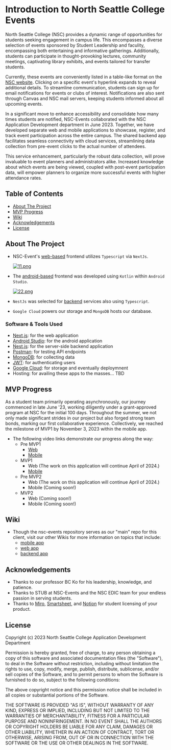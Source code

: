 # Introduction to North Seattle College Events
North Seattle College (NSC) provides a dynamic range of opportunities for students seeking engagement in campus life. This encompasses a diverse selection of events sponsored by Student Leadership and faculity, encompassing both entertaining and informative gatherings. Additionally, students can participate in thought-provoking lectures, community meetings, captivating library exhibits, and events tailored for transfer students.

Currently, these events are conveniently listed in a table-like format on the [NSC website](https://northseattle.edu/campus-life/campus-events). Clicking on a specific event's hyperlink expands to reveal additional details. To streamline communication, students can sign up for email notifications for events or clubs of interest. Notifications are also sent through Canvas and NSC mail servers, keeping students informed about all upcoming events.

In a significant move to enhance accessibility and consolidate how many times students are notified, NSC-Events collaborated with the NSC Application Development department in June 2023. Together, we have developed separate web and mobile applications to showcase, register, and track event participation across the entire campus. The shared backend app facilitates seamless connectivity with cloud services, streamlining data collection from pre-event clicks to the actual number of attendees.

This service enhancement, particularly the robust data collection, will prove invaluable to event planners and administrators alike. Increased knowledge about which events are being viewed, coupled with post-event participation data, will empower planners to organize more successful events with higher attendance rates.
  
## Table of Contents
- [About The Project](#about-the-project)
- [MVP Progress](#mvp-progress)
- [Wiki](#wiki)
- [Acknowledgements](#acknowledgements)
- [License](#license)
 
## About The Project
- NSC-Event's [web-based](https://github.com/SeattleColleges/nsc-events-nextjs) frontend utilizes `Typescript` via `NextJs`.

   [![11.png](https://i.postimg.cc/QCC5CzXf/11.png)](https://postimg.cc/tn07m2n6)

- The [android-based](https://github.com/SeattleColleges/nsc-events-android) frontend was developed using `Kotlin` within `Android Studio`.

  [![22.png](https://i.postimg.cc/hPkX9vD8/22.png)](https://postimg.cc/Wh7pV2Jt)

- `NestJs` was selected for [backend](https://github.com/SeattleColleges/nsc-events-nestjs) services also using `Typescript`. 

- `Google Cloud` powers our storage and `MongoDB` hosts our database.

### Software & Tools Used
- [Next.js](https://nextjs.org/): for the web application
- [Android Studio](https://developer.android.com/studio?gclid=Cj0KCQiAmNeqBhD4ARIsADsYfTekXQtjhqJ8cl8GBV4Lmza-3twj7fpJ6BC73tf5vPeYJYChgA9M3JAaAlGTEALw_wcB&gclsrc=aw.ds): for the android application
- [Nest.js](https://nestjs.com/): for the server-side backend application 
- [Postman](https://www.postman.com/): for testing API endpoints
- [MongoDB](https://www.mongodb.com/): for collecting data
- [JWT](https://jwt.io/): for authenticating users
- [Google Cloud](https://cloud.google.com/gcp?utm_source=google&utm_medium=cpc&utm_campaign=na-US-all-en-dr-bkws-all-all-trial-e-dr-1605212&utm_content=text-ad-none-any-DEV_c-CRE_665735450627-ADGP_Hybrid+%7C+BKWS+-+EXA+%7C+Txt_Google+Cloud-KWID_43700077223807304-kwd-6458750523&utm_term=KW_google%20cloud-ST_google+cloud&gad_source=1&gclid=Cj0KCQiAgqGrBhDtARIsAM5s0_lZss9iNTytw2uZ_WJ8_H0PGVmFvXwkK06n99z0LeosNebnEEVAkI4aAoWCEALw_wcB&gclsrc=aw.ds): for storage and eventually deploymnent
- Hosting: for availing these apps to the masses... TBD
 
## MVP Progress
As a student team primarily operating asynchronously, our journey commenced in late June '23, working diligently under a grant-approved program at NSC for the initial 100 days. Throughout the summer, we not only made significant strides in our project but also forged strong team bonds, marking our first collaborative experience. Collectively, we reached the milestone of MVP1 by November 3, 2023 within the mobile app.
- The following video links demonstrate our progress along the way:
	- Pre MVP1
		- [Web](https://www.youtube.com/watch?v=0t_JNORHuo0) 
		- [Mobile](https://youtu.be/4WY4ZIA2664?feature=shared)
	- MVP1
		- Web (The work on this application will continue April of 2024.)
		- [Mobile](https://www.youtube.com/watch?v=i3xTs-7_xp8)
	- Pre MVP2
		- Web (The work on this application will continue April of 2024.)
		- Mobile (Coming soon!)
	- MVP2
		- Web (Coming soon!)
   		- Mobile (Coming soon!)
 
## Wiki
- Though the nsc-events repository serves as our "main" repo for this client, visit our other Wikis for more information on topics that include:
  - [mobile app](https://github.com/SeattleColleges/nsc-events-android/wiki)
  - [web app](https://github.com/SeattleColleges/nsc-events-nextjs/wiki)
  - [backend app](https://github.com/SeattleColleges/nsc-events-nestjs/wiki)
 
## Acknowledgements
- Thanks to our professor BC Ko for his leadership, knowledge, and patience.
- Thanks to STUB at NSC-Events and the NSC EDIC team for your endless passion in serving students.
- Thanks to [Miro](https://miro.com/app/dashboard/), [Smartsheet](https://www.smartsheet.com/welcome-customers-home), and [Notion](https://www.notion.so/product?utm_source=google&utm_campaign=2075789710&utm_medium=80211061601&utm_content=500427479647&utm_term=notion&targetid=kwd-312974742&gad_source=1&gclid=Cj0KCQiAgqGrBhDtARIsAM5s0_kCuNK8I-F-4u_Mj1ClGopPfB_VlD-Ris4aRIu9ospGViBIqqjhXqYaAgWpEALw_wcB) for student licensing of your product. 
 
## License
Copyright (c) 2023 North Seattle College Application Development Department

Permission is hereby granted, free of charge, to any person obtaining a copy of this software and associated documentation files (the "Software"), to deal in the Software without restriction, including without limitation the rights to use, copy, modify, merge, publish, distribute, sublicense, and/or sell copies of the Software, and to permit persons to whom the Software is furnished to do so, subject to the following conditions:

The above copyright notice and this permission notice shall be included in all copies or substantial portions of the Software.

THE SOFTWARE IS PROVIDED "AS IS", WITHOUT WARRANTY OF ANY KIND, EXPRESS OR IMPLIED, INCLUDING BUT NOT LIMITED TO THE WARRANTIES OF MERCHANTABILITY, FITNESS FOR A PARTICULAR PURPOSE AND NONINFRINGEMENT. IN NO EVENT SHALL THE AUTHORS OR COPYRIGHT HOLDERS BE LIABLE FOR ANY CLAIM, DAMAGES OR OTHER LIABILITY, WHETHER IN AN ACTION OF CONTRACT, TORT OR OTHERWISE, ARISING FROM, OUT OF OR IN CONNECTION WITH THE SOFTWARE OR THE USE OR OTHER DEALINGS IN THE SOFTWARE.
